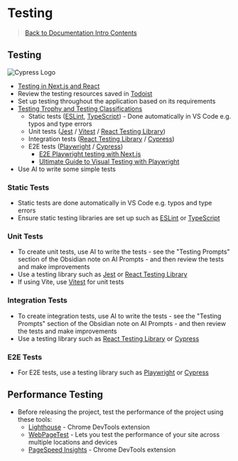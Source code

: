# Testing

> [Back to Documentation Intro Contents](../DocumentationIntro.md)

## Testing

![Cypress Logo](https://i.imgur.com/BUzlvBh.png)

- <a href="https://medium.com/@kristiyan.velkov/the-pyramid-of-testing-in-react-js-or-next-js-a4090d3bfad2" target="_blank">Testing in Next.js and React</a>
- Review the testing resources saved in <a href="https://todoist.com/showTask?id=6132185936&sync_id=6506084877" target="_blank">Todoist</a>
- Set up testing throughout the application based on its requirements
- <a href="https://kentcdodds.com/blog/the-testing-trophy-and-testing-classifications" target="_blank">Testing Trophy and Testing Classifications</a>
  - Static tests (<a href="https://eslint.org/" target="_blank">ESLint</a>, <a href="https://www.typescriptlang.org/" target="_blank">TypeScript</a>) - Done automatically in VS Code e.g. typos and type errors
  - Unit tests (<a href="https://jestjs.io/" target="_blank">Jest</a> / <a href="https://vitest.dev/" target="_blank">Vitest</a> / <a href="https://react-testing-library.com/" target="_blank">React Testing Library</a>)
  - Integration tests (<a href="https://testing-library.com/docs/react-testing-library/intro/" target="_blank">React Testing Library</a> / <a href="https://www.cypress.io/" target="_blank">Cypress</a>)
  - E2E tests (<a href="https://playwright.dev/" target="_blank">Playwright</a> / <a href="https://www.cypress.io/" target="_blank">Cypress</a>)
    - <a href="https://medium.com/@lucgagan/efficient-e2e-testing-for-next-js-a-playwright-tutorial-06eadfc59111" target="_blank">E2E Playwright testing with Next.js</a>
    - <a href="https://www.browsercat.com/post/ultimate-guide-visual-testing-playwright" target="_blank">Ultimate Guide to Visual Testing with Playwright</a>
- Use AI to write some simple tests

### Static Tests

- Static tests are done automatically in VS Code e.g. typos and type errors
- Ensure static testing libraries are set up such as <a href="https://eslint.org/" target="_blank">ESLint</a> or <a href="https://www.typescriptlang.org/" target="_blank">TypeScript</a>

### Unit Tests

- To create unit tests, use AI to write the tests - see the "Testing Prompts" section of the Obsidian note on AI Prompts - and then review the tests and make improvements
- Use a testing library such as <a href="https://jestjs.io/" target="_blank">Jest</a> or <a href="https://testing-library.com/docs/react-testing-library/intro/" target="_blank">React Testing Library</a>
- If using Vite, use <a href="https://vitest.dev/" target="_blank">Vitest</a> for unit tests

### Integration Tests

- To create integration tests, use AI to write the tests - see the "Testing Prompts" section of the Obsidian note on AI Prompts - and then review the tests and make improvements
- Use a testing library such as <a href="https://testing-library.com/docs/react-testing-library/intro/" target="_blank">React Testing Library</a> or <a href="https://www.cypress.io/" target="_blank">Cypress</a>

### E2E Tests

- For E2E tests, use a testing library such as <a href="https://playwright.dev/" target="_blank">Playwright</a> or <a href="https://www.cypress.io/" target="_blank">Cypress</a>

## Performance Testing

- Before releasing the project, test the performance of the project using these tools:
  - <a href="https://lighthouse.dev/" target="_blank">Lighthouse</a> - Chrome DevTools extension
  - <a href="https://www.webpagetest.org/" target="_blank">WebPageTest</a> - Lets you test the performance of your site across multiple locations and devices
  - <a href="https://pagespeed.web.dev/" target="_blank">PageSpeed Insights</a> - Chrome DevTools extension